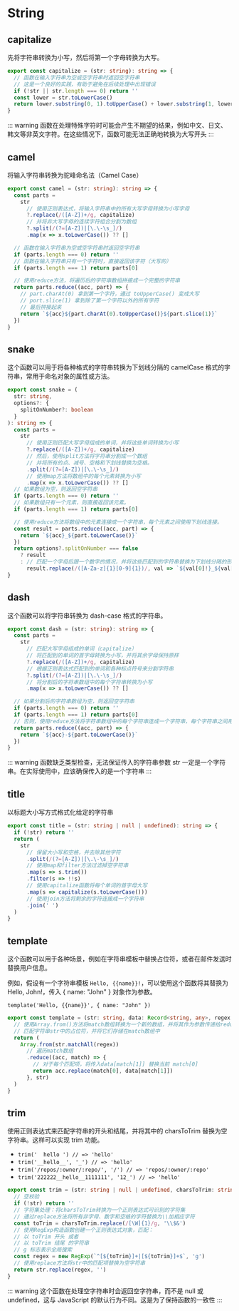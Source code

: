 # String

## capitalize

先将字符串转换为小写，然后将第一个字母转换为大写。

```ts
export const capitalize = (str: string): string => {
  // 函数在输入字符串为空或空字符串时返回空字符串
  // 这是一个良好的实践，有助于避免在后续处理中出现错误
  if (!str || str.length === 0) return ''
  const lower = str.toLowerCase()
  return lower.substring(0, 1).toUpperCase() + lower.substring(1, lower.length)
}
```

::: warning
函数在处理特殊字符时可能会产生不期望的结果，例如中文、日文、韩文等非英文字符。在这些情况下，函数可能无法正确地转换为大写开头
:::

## camel

将输入字符串转换为驼峰命名法（Camel Case）

```ts
export const camel = (str: string): string => {
  const parts =
    str
      // 使用正则表达式，将输入字符串中的所有大写字母转换为小写字母
      ?.replace(/([A-Z])+/g, capitalize)
      // 并将非大写字母的连续字符组合分割为数组
      ?.split(/(?=[A-Z])|[\.\-\s_]/)
      .map(x => x.toLowerCase()) ?? []

  // 函数在输入字符串为空或空字符串时返回空字符串
  if (parts.length === 0) return ''
  // 函数在输入字符串只有一个字符时，直接返回该字符（大写的）
  if (parts.length === 1) return parts[0]

  // 使用reduce方法，将遍历后的字符串数组拼接成一个完整的字符串
  return parts.reduce((acc, part) => {
    // part.charAt(0) 拿到第一个字符，通过 toUpperCase() 变成大写
    // port.slice(1) 拿到除了第一个字符以外的所有字符
    // 最后拼接起来
    return `${acc}${part.charAt(0).toUpperCase()}${part.slice(1)}`
  })
}
```

## snake

这个函数可以用于将各种格式的字符串转换为下划线分隔的 camelCase 格式的字符串，常用于命名对象的属性或方法。

```ts
export const snake = (
  str: string,
  options?: {
    splitOnNumber?: boolean
  }
): string => {
  const parts =
    str
      // 使用正则匹配大写字母组成的单词，并将这些单词转换为小写
      ?.replace(/([A-Z])+/g, capitalize)
      // 然后，使用split方法将字符串分割成一个数组
      // 并将所有的点、减号、空格和下划线替换为空格。
      .split(/(?=[A-Z])|[\.\-\s_]/)
      // 使用map方法将数组中的每个元素转换为小写
      .map(x => x.toLowerCase()) ?? []
  // 如果数组为空，则返回空字符串
  if (parts.length === 0) return ''
  // 如果数组只有一个元素，则直接返回该元素。
  if (parts.length === 1) return parts[0]

  // 使用reduce方法将数组中的元素连接成一个字符串，每个元素之间使用下划线连接。
  const result = parts.reduce((acc, part) => {
    return `${acc}_${part.toLowerCase()}`
  })
  return options?.splitOnNumber === false
    ? result
    : // 匹配一个字母后跟一个数字的情况，并将这些匹配到的字符串替换为下划线分隔的形式
      result.replace(/([A-Za-z]{1}[0-9]{1})/, val => `${val[0]!}_${val[1]!}`)
}
```

## dash

这个函数可以将字符串转换为 dash-case 格式的字符串。

```ts
export const dash = (str: string): string => {
  const parts =
    str
      // 匹配大写字母组成的单词（capitalize）
      // 将匹配到的单词的首字母转换为小写，并将其余字母保持原样
      ?.replace(/([A-Z])+/g, capitalize)
      // 根据正则表达式匹配到的单词和各种标点符号来分割字符串
      ?.split(/(?=[A-Z])|[\.\-\s_]/)
      // 将分割后的字符串数组中的每个字符串转换为小写
      .map(x => x.toLowerCase()) ?? []

  // 如果分割后的字符串数组为空，则返回空字符串
  if (parts.length === 0) return ''
  if (parts.length === 1) return parts[0]
  // 否则，使用reduce方法将字符串数组中的每个字符串连成一个字符串，每个字符串之间用连字符(-)分隔
  return parts.reduce((acc, part) => {
    return `${acc}-${part.toLowerCase()}`
  })
}
```

::: warning
函数缺乏类型检查，无法保证传入的字符串参数 str 一定是一个字符串。在实际使用中，应该确保传入的是一个字符串
:::

## title

以标题大小写方式格式化给定的字符串

```ts
export const title = (str: string | null | undefined): string => {
  if (!str) return ''
  return (
    str
      // 保留大小写和空格，并去除其他字符
      .split(/(?=[A-Z])|[\.\-\s_]/)
      // 使用map和filter方法过滤掉空字符串
      .map(s => s.trim())
      .filter(s => !!s)
      // 使用capitalize函数将每个单词的首字母大写
      .map(s => capitalize(s.toLowerCase()))
      // 使用join方法将剩余的字符连接成一个字符串
      .join(' ')
  )
}
```

## template

这个函数可以用于各种场景，例如在字符串模板中替换占位符，或者在邮件发送时替换用户信息。

例如，假设有一个字符串模板 `Hello, {{name}}!`，可以使用这个函数将其替换为 Hello, John!，传入 { name: "John" } 对象作为参数。

`template('Hello, {{name}}', { name: "John" })`

```ts
export const template = (str: string, data: Record<string, any>, regex = /\{\{(.+?)\}\}/g) => {
  // 使用Array.from()方法将match数组转换为一个新的数组，并将其作为参数传递给reduce()方法。
  // 匹配字符串str中的占位符，并将它们存储在match数组中
  return (
    Array.from(str.matchAll(regex))
      // 遍历match数组
      .reduce((acc, match) => {
        // 对于每个匹配项，将传入data[match[1]] 替换当前 match[0]
        return acc.replace(match[0], data[match[1]])
      }, str)
  )
}
```

## trim

使用正则表达式来匹配字符串的开头和结尾，并将其中的 charsToTrim 替换为空字符串。这样可以实现 trim 功能。

- `trim('  hello ') // => 'hello'`
- `trim('__hello__', '_') // => 'hello'`
- `trim('/repos/:owner/:repo/', '/') // => 'repos/:owner/:repo'`
- `trim('222222__hello__1111111', '12_') // => 'hello'`

```ts
export const trim = (str: string | null | undefined, charsToTrim: string = ' ') => {
  // 空校验
  if (!str) return ''
  // 字符集处理：将charsToTrim转换为一个正则表达式可识别的字符集
  // 通过replace方法将所有非字母、数字和空格的字符替换为\\加相应字符
  const toTrim = charsToTrim.replace(/[\W]{1}/g, '\\$&')
  // 使用RegExp构造函数创建一个正则表达式对象，匹配：
  // 以 toTrim 开头 或者
  // 以 toTrim 结尾 的字符串
  // g 标志表示全局搜索
  const regex = new RegExp(`^[${toTrim}]+|[${toTrim}]+$`, 'g')
  // 使用replace方法将str中的匹配项替换为空字符串
  return str.replace(regex, '')
}
```

::: warning
这个函数在处理空字符串时会返回空字符串，而不是 null 或 undefined，这与 JavaScript 的默认行为不同。这是为了保持函数的一致性
:::
